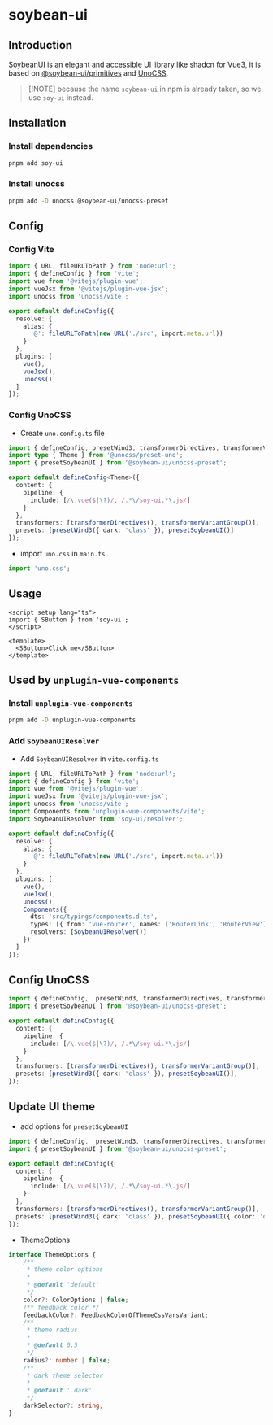 # soybean-ui

## Introduction

SoybeanUI is an elegant and accessible UI library like shadcn for Vue3, it is based on [@soybean-ui/primitives](https://soybean-ui.com/primitives) and [UnoCSS](https://unocss.dev/).

> [!NOTE] because the name `soybean-ui` in npm is already taken, so we use `soy-ui` instead.

## Installation

### Install dependencies

```bash
pnpm add soy-ui
```

### Install unocss

```bash
pnpm add -D unocss @soybean-ui/unocss-preset
```

## Config

### Config Vite


```ts
import { URL, fileURLToPath } from 'node:url';
import { defineConfig } from 'vite';
import vue from '@vitejs/plugin-vue';
import vueJsx from '@vitejs/plugin-vue-jsx';
import unocss from 'unocss/vite';

export default defineConfig({
  resolve: {
    alias: {
      '@': fileURLToPath(new URL('./src', import.meta.url))
    }
  },
  plugins: [
    vue(),
    vueJsx(),
    unocss()
  ]
});
```

### Config UnoCSS

- Create `uno.config.ts` file

```ts
import { defineConfig, presetWind3, transformerDirectives, transformerVariantGroup } from 'unocss';
import type { Theme } from '@unocss/preset-uno';
import { presetSoybeanUI } from '@soybean-ui/unocss-preset';

export default defineConfig<Theme>({
  content: {
    pipeline: {
      include: [/\.vue($|\?)/, /.*\/soy-ui.*\.js/]
    }
  },
  transformers: [transformerDirectives(), transformerVariantGroup()],
  presets: [presetWind3({ dark: 'class' }), presetSoybeanUI()]
});

```

- import `uno.css` in `main.ts`

```ts
import 'uno.css';
```

## Usage

```vue
<script setup lang="ts">
import { SButton } from 'soy-ui';
</script>

<template>
  <SButton>Click me</SButton>
</template>
```

## Used by `unplugin-vue-components`

### Install `unplugin-vue-components`

```bash
pnpm add -D unplugin-vue-components
```

### Add `SoybeanUIResolver`

- Add `SoybeanUIResolver` in `vite.config.ts`

```ts
import { URL, fileURLToPath } from 'node:url';
import { defineConfig } from 'vite';
import vue from '@vitejs/plugin-vue';
import vueJsx from '@vitejs/plugin-vue-jsx';
import unocss from 'unocss/vite';
import Components from 'unplugin-vue-components/vite';
import SoybeanUIResolver from 'soy-ui/resolver';

export default defineConfig({
  resolve: {
    alias: {
      '@': fileURLToPath(new URL('./src', import.meta.url))
    }
  },
  plugins: [
    vue(),
    vueJsx(),
    unocss(),
    Components({
      dts: 'src/typings/components.d.ts',
      types: [{ from: 'vue-router', names: ['RouterLink', 'RouterView'] }],
      resolvers: [SoybeanUIResolver()]
    })
  ]
});
```

## Config UnoCSS

```ts
import { defineConfig,  presetWind3, transformerDirectives, transformerVariantGroup } from 'unocss';
import { presetSoybeanUI } from '@soybean-ui/unocss-preset';

export default defineConfig({
  content: {
    pipeline: {
      include: [/\.vue($|\?)/, /.*\/soy-ui.*\.js/]
    }
  },
  transformers: [transformerDirectives(), transformerVariantGroup()],
  presets: [presetWind3({ dark: 'class' }), presetSoybeanUI()],
});
```

## Update UI theme

- add options for `presetSoybeanUI`

```ts
import { defineConfig,  presetWind3, transformerDirectives, transformerVariantGroup } from 'unocss';
import { presetSoybeanUI } from '@soybean-ui/unocss-preset';

export default defineConfig({
  content: {
    pipeline: {
      include: [/\.vue($|\?)/, /.*\/soy-ui.*\.js/]
    }
  },
  transformers: [transformerDirectives(), transformerVariantGroup()],
  presets: [presetWind3({ dark: 'class' }), presetSoybeanUI({ color: 'orange' })],
});
```

- ThemeOptions

```ts
interface ThemeOptions {
    /**
     * theme color options
     *
     * @default 'default'
     */
    color?: ColorOptions | false;
    /** feedback color */
    feedbackColor?: FeedbackColorOfThemeCssVarsVariant;
    /**
     * theme radius
     *
     * @default 0.5
     */
    radius?: number | false;
    /**
     * dark theme selector
     *
     * @default '.dark'
     */
    darkSelector?: string;
}
```